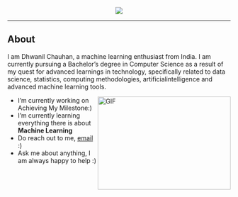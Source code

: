<p align="center">
  <img src="https://readme-typing-svg.herokuapp.com?lines=Hello,+Nice+To+Meet+You;I'm+Dhwanil+Chauhan,+A+CSE+Student;A+Machine+Learning+Enthusiast;Love+To+Connect+The+Dots;And+A+Problem+Solver">
</p>

<hr>

## About

I am Dhwanil Chauhan, a machine learning enthusiast from India. I am currently pursuing a Bachelor’s degree in Computer Science as a result of my quest for advanced learnings in technology, specifically related to data science, statistics, computing methodologies, artificialintelligence and advanced machine learning tools.


 <img align="right" alt="GIF" src="./images/code.gif" width="300" height="210" />
 
- I’m currently working on Achieving My Milestone:)
- I’m currently learning everything there is about **Machine Learning**  
- Do reach out to me, [email](mailto:dhwanil832@gmail.com) :)
- Ask me about anything, I am always happy to help :)
